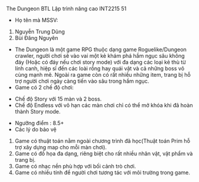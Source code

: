 The Dungeon
BTL Lập trình nâng cao INT2215 51
* Họ tên mà MSSV:
1. Nguyễn Trung Dũng
2. Bùi Đăng Nguyên
* The Dungeon là một game RPG thuộc dạng game Roguelike/Dungeon crawler, người chơi sẽ vào vai một kẻ khám phá hầm ngục sâu không đáy (Hoặc có đáy nếu chơi story mode) với đa dạng các loại kẻ thù từ lính canh, hiệp sĩ đến các loài rồng hay quái vật và cả những boss vô cùng mạnh mẽ. Ngoài ra game còn có rất nhiều những item, trang bị hỗ trợ người chơi ngày càng tiến vào sâu trong hầm ngục.
* Game có 2 chế độ chơi: 
- Chế độ Story với 15 màn và 2 boss.
- Chế độ Endless với vô hạn các màn chơi chỉ có thể mở khóa khi đã hoàn thành Story mode. 
* Ngưỡng điểm : 8.5+
* Các lý do bảo vệ
1. Game có thuật toán nằm ngoài chương trình đã học(Thuật toán Prim hỗ trợ xây dựng map cho mỗi màn chơi).
2. Game có đồ họa đa dạng, riêng biệt cho rất nhiều nhân vật, vật phẩm và trang bị.
3. Game có nhạc nền phù hợp với bối cảnh trò chơi.
4. Game có nhiều tính để người chơi tương tác với môi trường trong game.  
